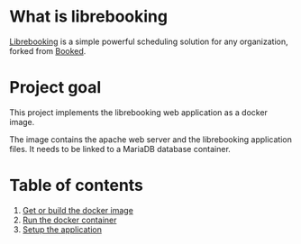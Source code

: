 # What is librebooking
[Librebooking](https://github.com/librebooking/app) is a simple powerful scheduling solution for any organization, forked from [Booked](https://www.bookedscheduler.com/).

# Project goal
This project implements the librebooking web application as a docker image.

The image contains the apache web server and the librebooking application files.
It needs to be linked to a MariaDB database container.

# Table of contents
1. [Get or build the docker image](BUILD.md)
1. [Run the docker container](RUN.md)
1. [Setup the application](SETUP.md)
